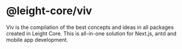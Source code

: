 # @leight-core/viv

Viv is the compilation of the best concepts and ideas in all packages created in Leight Core. This is all-in-one solution for
Next.js, antd and mobile app development. 
